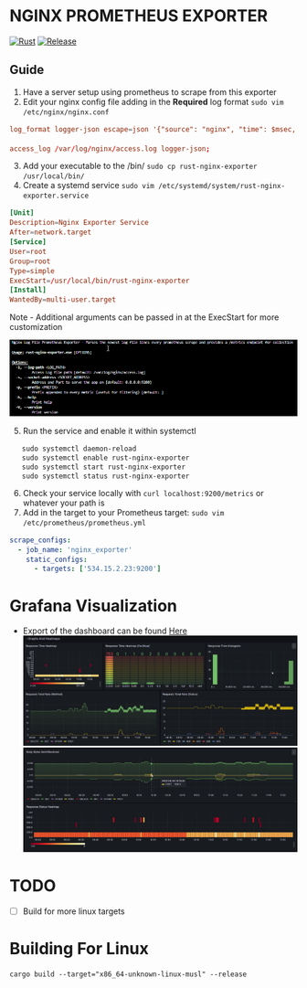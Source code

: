 # NGINX PROMETHEUS EXPORTER
[![Rust](https://github.com/JustinMorritt/rust-nginx-prometheus-exporter/actions/workflows/rust.yml/badge.svg)](https://github.com/JustinMorritt/rust-nginx-prometheus-exporter/actions/workflows/rust.yml)
[![Release](https://github.com/JustinMorritt/rust-nginx-prometheus-exporter/actions/workflows/Release.yml/badge.svg)](https://github.com/JustinMorritt/rust-nginx-prometheus-exporter/actions/workflows/Release.yml)

## Guide
1. Have a server setup using prometheus to scrape from this exporter
2. Edit your nginx config file adding in the **Required** log format
`sudo vim /etc/nginx/nginx.conf`
```conf
log_format logger-json escape=json '{"source": "nginx", "time": $msec, "resp_body_size": $body_bytes_sent, "host": "$http_host", "address": "$remote_addr", "request_length": $request_length, "method": "$request_method", "uri": "$request_uri", "status": $status,  "user_agent": "$http_user_agent", "resp_time": $request_time, "upstream_addr": "$upstream_addr"}';

access_log /var/log/nginx/access.log logger-json;
```
3. Add your executable to the /bin/
`sudo cp rust-nginx-exporter /usr/local/bin/`
4. Create a systemd service
`sudo vim /etc/systemd/system/rust-nginx-exporter.service`
```conf
[Unit]
Description=Nginx Exporter Service
After=network.target
[Service]
User=root
Group=root
Type=simple
ExecStart=/usr/local/bin/rust-nginx-exporter
[Install]
WantedBy=multi-user.target
```
Note - Additional arguments can be passed in at the ExecStart for more customization

![command_line_help](pics/command_line_help.png)

5. Run the service and enable it within systemctl
```terminal
   sudo systemctl daemon-reload
   sudo systemctl enable rust-nginx-exporter
   sudo systemctl start rust-nginx-exporter
   sudo systemctl status rust-nginx-exporter
```
6. Check your service locally with `curl localhost:9200/metrics` or whatever your path is
7. Add in the target to your Prometheus target:
`sudo vim /etc/prometheus/prometheus.yml`
```yaml
scrape_configs:
  - job_name: 'nginx_exporter'
    static_configs:
      - targets: ['534.15.2.23:9200']
```

# Grafana Visualization
- Export of the dashboard can be found [Here](./grafana/RustNginxLogStatsGrafana.json)
![pic1](pics/Grafana1.png)
![pic2](pics/Grafana2.png)

# TODO 
- [ ] Build for more linux targets


# Building For Linux
```terminal
cargo build --target="x86_64-unknown-linux-musl" --release
```